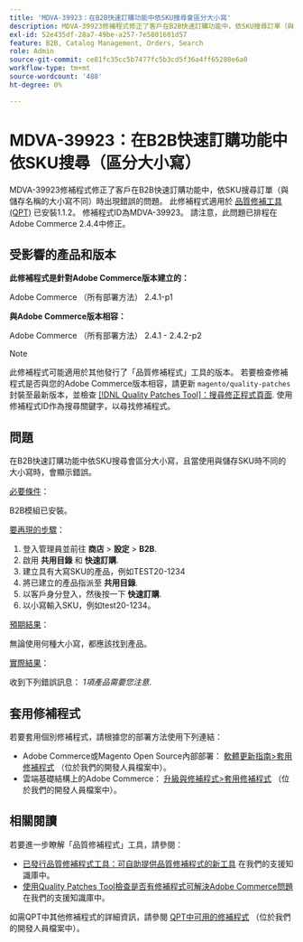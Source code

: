 ```yaml
---
title: 'MDVA-39923：在B2B快速訂購功能中依SKU搜尋會區分大小寫'
description: MDVA-39923修補程式修正了客戶在B2B快速訂購功能中，依SKU搜尋訂單（與儲存名稱的大小寫不同）時出現錯誤的問題。 安裝[Quality Patches Tool (QPT)](/help/announcements/adobe-commerce-announcements/magento-quality-patches-released-new-tool-to-self-serve-quality-patches.md) 1.1.2時，即可使用此修補程式。 修補程式ID為MDVA-39923。 請注意，此問題已排程在Adobe Commerce 2.4.4中修正。
exl-id: 52e435df-28a7-49be-a257-7e5801601d57
feature: B2B, Catalog Management, Orders, Search
role: Admin
source-git-commit: ce81fc35cc5b7477fc5b3cd5f36a4ff65280e6a0
workflow-type: tm+mt
source-wordcount: '488'
ht-degree: 0%

---
```


# MDVA-39923：在B2B快速訂購功能中依SKU搜尋（區分大小寫）

MDVA-39923修補程式修正了客戶在B2B快速訂購功能中，依SKU搜尋訂單（與儲存名稱的大小寫不同）時出現錯誤的問題。 此修補程式適用於 [品質修補工具(QPT)](/help/announcements/adobe-commerce-announcements/magento-quality-patches-released-new-tool-to-self-serve-quality-patches.md) 已安裝1.1.2。 修補程式ID為MDVA-39923。 請注意，此問題已排程在Adobe Commerce 2.4.4中修正。

## 受影響的產品和版本

**此修補程式是針對Adobe Commerce版本建立的：**

Adobe Commerce （所有部署方法） 2.4.1-p1

**與Adobe Commerce版本相容：**

Adobe Commerce （所有部署方法） 2.4.1 - 2.4.2-p2

>[!NOTE]
>
>此修補程式可能適用於其他發行了「品質修補程式」工具的版本。 若要檢查修補程式是否與您的Adobe Commerce版本相容，請更新 `magento/quality-patches` 封裝至最新版本，並檢查 [[!DNL Quality Patches Tool]：搜尋修正程式頁面](https://devdocs.magento.com/quality-patches/tool.html#patch-grid). 使用修補程式ID作為搜尋關鍵字，以尋找修補程式。

## 問題

在B2B快速訂購功能中依SKU搜尋會區分大小寫，且當使用與儲存SKU時不同的大小寫時，會顯示錯誤。

<u>必要條件</u>：

B2B模組已安裝。

<u>要再現的步驟</u>：

1. 登入管理員並前往 **商店** > **設定** > **B2B**.
1. 啟用 **共用目錄** 和 **快速訂購**.
1. 建立具有大寫SKU的產品，例如TEST20-1234
1. 將已建立的產品指派至 **共用目錄**.
1. 以客戶身分登入，然後按一下 **快速訂購**.
1. 以小寫輸入SKU，例如test20-1234。

<u>預期結果</u>：

無論使用何種大小寫，都應該找到產品。

<u>實際結果</u>：

收到下列錯誤訊息： *1項產品需要您注意*.

## 套用修補程式

若要套用個別修補程式，請根據您的部署方法使用下列連結：

* Adobe Commerce或Magento Open Source內部部署： [軟體更新指南>套用修補程式](https://devdocs.magento.com/guides/v2.4/comp-mgr/patching/mqp.html) （位於我們的開發人員檔案中）。
* 雲端基礎結構上的Adobe Commerce： [升級與修補程式>套用修補程式](https://devdocs.magento.com/cloud/project/project-patch.html) （位於我們的開發人員檔案中）。

## 相關閱讀

若要進一步瞭解「品質修補程式」工具，請參閱：

* [已發行品質修補程式工具：可自助提供品質修補程式的新工具](/help/announcements/adobe-commerce-announcements/magento-quality-patches-released-new-tool-to-self-serve-quality-patches.md) 在我們的支援知識庫中。
* [使用Quality Patches Tool檢查是否有修補程式可解決Adobe Commerce問題](/help/support-tools/patches-available-in-qpt-tool/check-patch-for-magento-issue-with-magento-quality-patches.md) 在我們的支援知識庫中。

如需QPT中其他修補程式的詳細資訊，請參閱 [QPT中可用的修補程式](https://devdocs.magento.com/quality-patches/tool.html#patch-grid) （位於我們的開發人員檔案中）。
